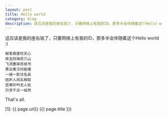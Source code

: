 ```yaml
---
layout: post
title: Hello world
category: blog
description: 这应该是我的座右铭了，只要网络上有我的ID，那多半会伴随着这个Hello world :)
---
```


这应该是我的座右铭了，只要网络上有我的ID，那多半会伴随着这个Hello world :)

    赋笔悬崖忧天心  
    挥去四海觅三山  
    飞流墨抹百纸书  
    黑云青汉何能堪  
    一骑一影访名岳  
    结庐人间五柳前  
    苦寒咛吟无人处  
    只求千古一纵然  

That's all.

[Shy07]:    http://git.shy07.com  "Shy07"
[1]:    {{ page.url}}  ({{ page.title }})
